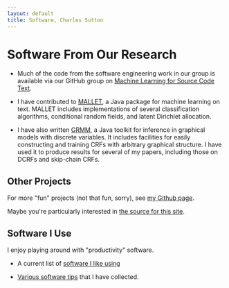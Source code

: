 ```yaml
---
layout: default
title: Software, Charles Sutton
---
```


# Software From Our Research

* Much of the code from the software engineering work in our group
  is available via our GitHub group on
  <a href="https://mast-group.github.io">Machine Learning for Source
  Code Text</a>.

* I have contributed to <a href="http://mallet.cs.umass.edu/">MALLET</a>,
a Java package for machine learning on text.  MALLET includes implementations 
of several classification algorithms, conditional random fields,
and latent Dirichlet allocation.

* I have also written <a href="http://mallet.cs.umass.edu/grmm/index.php">GRMM</a>, a Java toolkit for inference in graphical models
with discrete variables.  It includes facilities for easily constructing and
training CRFs with arbitrary graphical structure.  I have used it to produce
results for several of my papers, including those on DCRFs and skip-chain CRFs.

## Other Projects

For more "fun" projects (not that fun, sorry), see [my Github page](https://github.com/casutton/).

Maybe you're particularly interested in [the source for this site](https://github.com/casutton/homepage.csutton).

## Software I Use

I enjoy playing around with "productivity" software.

* A current list of [software I like using](software-i-use.html)

* <a href="tips.html">Various software tips</a> that I have collected.

